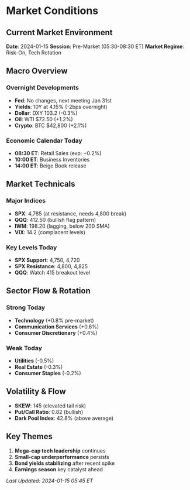 # Market Conditions

## Current Market Environment

**Date**: 2024-01-15
**Session**: Pre-Market (05:30-08:30 ET)
**Market Regime**: Risk-On, Tech Rotation

## Macro Overview

### Overnight Developments
- **Fed**: No changes, next meeting Jan 31st
- **Yields**: 10Y at 4.15% (-2bps overnight)  
- **Dollar**: DXY 103.2 (-0.3%)
- **Oil**: WTI $72.50 (+1.2%)
- **Crypto**: BTC $42,800 (+2.1%)

### Economic Calendar Today
- **08:30 ET**: Retail Sales (exp: +0.2%)
- **10:00 ET**: Business Inventories  
- **14:00 ET**: Beige Book release

## Market Technicals

### Major Indices
- **SPX**: 4,785 (at resistance, needs 4,800 break)
- **QQQ**: 412.50 (bullish flag pattern)
- **IWM**: 198.20 (lagging, below 200 SMA)
- **VIX**: 14.2 (complacent levels)

### Key Levels Today
- **SPX Support**: 4,750, 4,720
- **SPX Resistance**: 4,800, 4,825
- **QQQ**: Watch 415 breakout level

## Sector Flow & Rotation

### Strong Today
- **Technology** (+0.8% pre-market)
- **Communication Services** (+0.6%)
- **Consumer Discretionary** (+0.4%)

### Weak Today  
- **Utilities** (-0.5%)
- **Real Estate** (-0.3%)
- **Consumer Staples** (-0.2%)

## Volatility & Flow

- **SKEW**: 145 (elevated tail risk)
- **Put/Call Ratio**: 0.82 (bullish)
- **Dark Pool Index**: 42.8% (above average)

## Key Themes
1. **Mega-cap tech leadership** continues
2. **Small-cap underperformance** persists  
3. **Bond yields stabilizing** after recent spike
4. **Earnings season** key catalyst ahead

*Last Updated: 2024-01-15 05:45 ET*